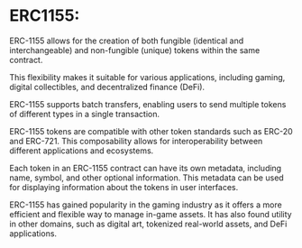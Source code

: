 # ERC1155:
   
ERC-1155 allows for the creation of both fungible (identical and interchangeable) and non-fungible (unique) tokens within the same contract.

This flexibility makes it suitable for various applications, including gaming, digital collectibles, and decentralized finance (DeFi).

ERC-1155 supports batch transfers, enabling users to send multiple tokens of different types in a single transaction. 
      
ERC-1155 tokens are compatible with other token standards such as ERC-20 and ERC-721. This composability allows for interoperability between different applications and ecosystems.
      
Each token in an ERC-1155 contract can have its own metadata, including name, symbol, and other optional information.
This metadata can be used for displaying information about the tokens in user interfaces.

ERC-1155 has gained popularity in the gaming industry as it offers a more efficient and flexible way to manage in-game assets. 
It has also found utility in other domains, such as digital art, tokenized real-world assets, and DeFi applications.
